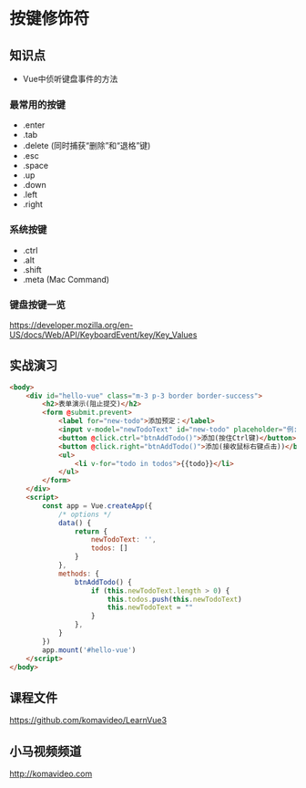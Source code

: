 按键修饰符
==========

## 知识点

* Vue中侦听键盘事件的方法

### 最常用的按键

+ .enter
+ .tab
+ .delete (同时捕获“删除”和“退格”键)
+ .esc
+ .space
+ .up
+ .down
+ .left
+ .right

### 系统按键

+ .ctrl
+ .alt
+ .shift
+ .meta (Mac Command)

### 键盘按键一览

https://developer.mozilla.org/en-US/docs/Web/API/KeyboardEvent/key/Key_Values

## 实战演习

~~~html
<body>
    <div id="hello-vue" class="m-3 p-3 border border-success">
        <h2>表单演示(阻止提交)</h2>
        <form @submit.prevent>
            <label for="new-todo">添加预定：</label>
            <input v-model="newTodoText" id="new-todo" placeholder="例:一起吃鸡" @keyup.enter="btnAddTodo()" />
            <button @click.ctrl="btnAddTodo()">添加(按住Ctrl键)</button>
            <button @click.right="btnAddTodo()">添加(接收鼠标右键点击))</button>
            <ul>
                <li v-for="todo in todos">{{todo}}</li>
            </ul>
        </form>
    </div>
    <script>
        const app = Vue.createApp({
            /* options */
            data() {
                return {
                    newTodoText: '',
                    todos: []
                }
            },
            methods: {
                btnAddTodo() {
                    if (this.newTodoText.length > 0) {
                        this.todos.push(this.newTodoText)
                        this.newTodoText = ""
                    }
                },
            }
        })
        app.mount('#hello-vue')
    </script>
</body>
~~~

## 课程文件

https://github.com/komavideo/LearnVue3

## 小马视频频道

http://komavideo.com
